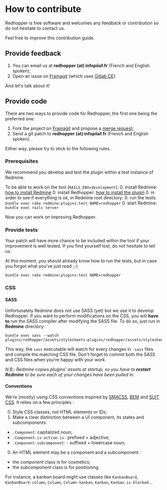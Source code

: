 # How to contribute

Redhopper is free software and welcomes any feedback or contribution so do not hesitate to contact us.

Feel free to improve this contribution guide.

## Provide feedback

1. You can email us at **redhopper (at) infopiiaf.fr** (French and English spoken);
2. Open an issue on [Framagit](https://git.framasoft.org/infopiiaf/redhopper) (which uses [Gitlab CE](https://about.gitlab.com/features/#community)).

And let's talk about it!

## Provide code

There are two ways to provide code for Redhopper, the first one being the preferred one:
1. Fork the project on [Framagit](https://git.framasoft.org/infopiiaf/redhopper) and propose a [merge request](https://git.framasoft.org/help/gitlab-basics/add-merge-request.md);
2. Send a git patch to **redhopper (at) infopiiaf.fr** (French and English spoken).

Either way, please try to stick to the following rules.

### Prerequisites

We recommend you develop and test the plugin within a test instance of Redmine.

To be able to work on the tool (`RAILS_ENV=development`):
0. install Redmine: [how to install Redmine](http://www.redmine.org/projects/redmine/wiki/RedmineInstall)
0. install Redhopper: [how to install the plugin](https://git.framasoft.org/infopiiaf/redhopper#how-does-it-work)
0. in order to see if everything is ok, in Redmine root directory:
    0. run the tests: `bundle exec rake redmine:plugins:test NAME=redhopper`
    0. start Redmine: `bundle exec rails server`

Now you can work on improving Redhopper.

### Provide tests

Your patch will have more chance to be included within the tool if your improvement is well tested. If you find yourself lost, do not hesitate to tell us.

At this moment, you should already know how to run the tests, but in case you forgot what you've just read ;-)
```
bundle exec rake redmine:plugins:test NAME=redhopper
```

### CSS

#### SASS

Unfortunately Redmine does not use SASS (yet) but we use it to develop Redhopper. If you want to perform modifications on the CSS, you will **have to** run the SASS compiler after modifying the SASS file. To do so, just run in **Redmine** directory:
```
bundle exec sass --watch plugins/redhopper/assets/stylesheets:plugins/redhopper/assets/stylesheets
```
This way, the `sass` executable will watch for every changes in `.sass` files and compile the matching CSS file. Don't forget to commit both the SASS and CSS files when you're happy with your work.

_N.B.: Redmine copies plugins' assets at startup, so you have to **restart Redmine** to be sure each of your changes have been pulled in._

#### Conventions

We're (mostly) using CSS conventions inspired by [SMACSS](https://smacss.com/book/categorizing), [BEM](https://en.bem.info/method/definitions/) and [SUIT CSS](http://suitcss.github.io/). It relies on a few principles :

0. Style CSS classes, not HTML elements or IDs;
0. Make a clear distinction between a UI component, its states and subcomponents:
 * `.Component`: capitalized noun;
 * `.Component.is-active`: `is-` prefixed + adjective;
 * `.Component-subcomponent`: `-` suffixed + lowercase noun;
0. An HTML element may be a component and a subcomponent :
 * the _component_ class is for cosmetics;
 * the _subcomponent_ class is for positioning.

For instance, a kanban board might use classes like `KanbanBoard`, `KanbanBoard-column`, `Column`, `Column-kanban`, `Kanban`, `Kanban.is-blocked`…
